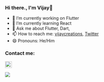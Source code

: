 ### Hi there., I'm Vijay👋



- 🔭 I’m currently working on Flutter
- 🌱 I’m currently learning React
- 💬 Ask me about Flutter, Dart,
- 📫 How to reach me: [vijaycreations](https://www.youtube.com/channel/UCBC_Z7jla1GSITcqLKAtPxQ), [Twitter](https://twitter.com/vijaycreations)
- 😄 Pronouns: He/Him


### Contact me:

[<image src="https://user-images.githubusercontent.com/58719230/88882827-4c725780-d250-11ea-8449-62a53d1c5364.png" width="22">](https://twitter.com/vijaycreations)


<image src="https://github-readme-stats.vercel.app/api?username=vijayinyoutube&&show_icons=true" >
